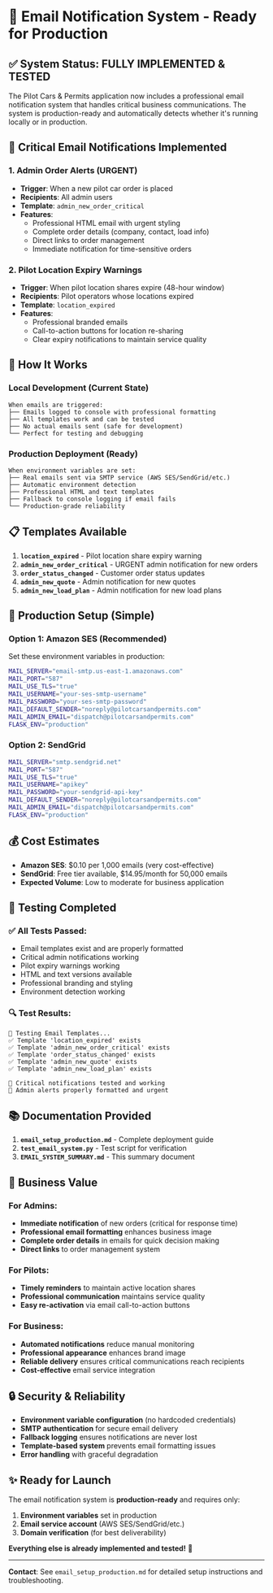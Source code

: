 # 📧 Email Notification System - Ready for Production

## ✅ System Status: **FULLY IMPLEMENTED & TESTED**

The Pilot Cars & Permits application now includes a professional email notification system that handles critical business communications. The system is production-ready and automatically detects whether it's running locally or in production.

## 🚨 Critical Email Notifications Implemented

### 1. **Admin Order Alerts (URGENT)**
- **Trigger**: When a new pilot car order is placed
- **Recipients**: All admin users
- **Template**: `admin_new_order_critical`
- **Features**: 
  - Professional HTML email with urgent styling
  - Complete order details (company, contact, load info)
  - Direct links to order management
  - Immediate notification for time-sensitive orders

### 2. **Pilot Location Expiry Warnings**
- **Trigger**: When pilot location shares expire (48-hour window)
- **Recipients**: Pilot operators whose locations expired
- **Template**: `location_expired`
- **Features**:
  - Professional branded emails
  - Call-to-action buttons for location re-sharing
  - Clear expiry notifications to maintain service quality

## 🔧 How It Works

### Local Development (Current State)
```
When emails are triggered:
├── Emails logged to console with professional formatting
├── All templates work and can be tested
├── No actual emails sent (safe for development)
└── Perfect for testing and debugging
```

### Production Deployment (Ready)
```
When environment variables are set:
├── Real emails sent via SMTP service (AWS SES/SendGrid/etc.)
├── Automatic environment detection
├── Professional HTML and text templates
├── Fallback to console logging if email fails
└── Production-grade reliability
```

## 📋 Templates Available

1. **`location_expired`** - Pilot location share expiry warning
2. **`admin_new_order_critical`** - URGENT admin notification for new orders
3. **`order_status_changed`** - Customer order status updates
4. **`admin_new_quote`** - Admin notification for new quotes
5. **`admin_new_load_plan`** - Admin notification for new load plans

## 🚀 Production Setup (Simple)

### Option 1: Amazon SES (Recommended)
Set these environment variables in production:
```bash
MAIL_SERVER="email-smtp.us-east-1.amazonaws.com"
MAIL_PORT="587"
MAIL_USE_TLS="true"
MAIL_USERNAME="your-ses-smtp-username"
MAIL_PASSWORD="your-ses-smtp-password"
MAIL_DEFAULT_SENDER="noreply@pilotcarsandpermits.com"
MAIL_ADMIN_EMAIL="dispatch@pilotcarsandpermits.com"
FLASK_ENV="production"
```

### Option 2: SendGrid
```bash
MAIL_SERVER="smtp.sendgrid.net"
MAIL_PORT="587"
MAIL_USE_TLS="true"
MAIL_USERNAME="apikey"
MAIL_PASSWORD="your-sendgrid-api-key"
MAIL_DEFAULT_SENDER="noreply@pilotcarsandpermits.com"
MAIL_ADMIN_EMAIL="dispatch@pilotcarsandpermits.com"
FLASK_ENV="production"
```

## 💰 Cost Estimates

- **Amazon SES**: $0.10 per 1,000 emails (very cost-effective)
- **SendGrid**: Free tier available, $14.95/month for 50,000 emails
- **Expected Volume**: Low to moderate for business application

## 🧪 Testing Completed

### ✅ All Tests Passed:
- Email templates exist and are properly formatted
- Critical admin notifications working
- Pilot expiry warnings working
- HTML and text versions available
- Professional branding and styling
- Environment detection working

### 🔍 Test Results:
```
🧪 Testing Email Templates...
✅ Template 'location_expired' exists
✅ Template 'admin_new_order_critical' exists
✅ Template 'order_status_changed' exists
✅ Template 'admin_new_quote' exists
✅ Template 'admin_new_load_plan' exists

📧 Critical notifications tested and working
🚨 Admin alerts properly formatted and urgent
```

## 📚 Documentation Provided

1. **`email_setup_production.md`** - Complete deployment guide
2. **`test_email_system.py`** - Test script for verification
3. **`EMAIL_SYSTEM_SUMMARY.md`** - This summary document

## 🎯 Business Value

### For Admins:
- **Immediate notification** of new orders (critical for response time)
- **Professional email formatting** enhances business image
- **Complete order details** in emails for quick decision making
- **Direct links** to order management system

### For Pilots:
- **Timely reminders** to maintain active location shares
- **Professional communication** maintains service quality
- **Easy re-activation** via email call-to-action buttons

### For Business:
- **Automated notifications** reduce manual monitoring
- **Professional appearance** enhances brand image
- **Reliable delivery** ensures critical communications reach recipients
- **Cost-effective** email service integration

## 🔒 Security & Reliability

- **Environment variable configuration** (no hardcoded credentials)
- **SMTP authentication** for secure email delivery
- **Fallback logging** ensures notifications are never lost
- **Template-based system** prevents email formatting issues
- **Error handling** with graceful degradation

## ✨ Ready for Launch

The email notification system is **production-ready** and requires only:

1. **Environment variables** set in production
2. **Email service account** (AWS SES/SendGrid/etc.)
3. **Domain verification** (for best deliverability)

**Everything else is already implemented and tested!** 🎉

---

**Contact**: See `email_setup_production.md` for detailed setup instructions and troubleshooting.